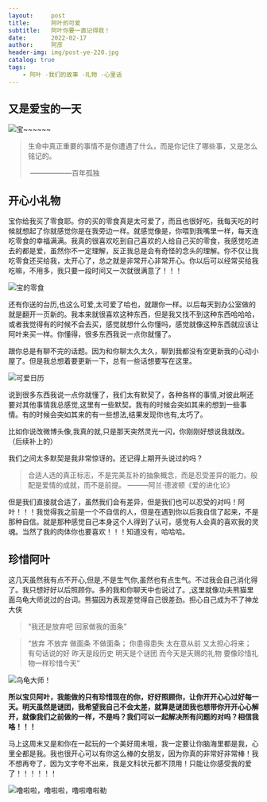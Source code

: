 ```yaml
---
layout:     post
title:      阿叶的可爱
subtitle:   阿叶你要一直记得我！
date:       2022-02-17
author:     阿彦
header-img: img/post-ye-220.jpg
catalog: true
tags:
    - 阿叶 -我们的故事 -礼物 -心里话
---
```


## 又是爱宝的一天

![宝~~~~~~](https://cdn.jsdelivr.net/gh/yanloveye/cdn@1.2/img/美丽心灵.jpg)

> 生命中真正重要的事情不是你遭遇了什么，而是你记住了哪些事，又是怎么铭记的。
>
> ​                                                                                                                                              ——————百年孤独



## 开心小礼物

宝你给我买了零食耶。你的买的零食真是太可爱了，而且也很好吃，我每天吃的时候就想起了你就感觉你是在我旁边一样。就感觉像是，你喂到我嘴里一样，每天连吃零食的幸福满满。我真的很喜欢吃到自己喜欢的人给自己买的零食，我感觉吃进去的都是爱，虽然你不一定理解，反正我总是会有奇怪的念头的理解。你不仅让我吃零食还买给我，太开心了，总之就是非常开心非常开心。你以后可以经常买给我吃嘛，不用多，我只要一段时间又一次就很满意了！！！



![宝的零食](https://cdn.jsdelivr.net/gh/yanloveye/cdn@1.2/img/零食.jpg)



还有你送的台历,也这么可爱,太可爱了哈也，就跟你一样。以后每天到办公室做的就是翻开一页新的。我本来就很喜欢这种东西，但是我又找不到这种东西哈哈哈，或者我觉得有的时候不会去买，感觉就想什么你懂吗，感觉就像这种东西就应该让阿叶来买一样。你懂得，很多东西我说一点你就懂了。

跟你总是有聊不完的话题。因为和你聊太久太久，聊到我都没有空更新我的心动小屋了。但是我总想着要更新一下，总有一些话想要写在这里。

![可爱日历](https://cdn.jsdelivr.net/gh/yanloveye/cdn@1.2/img/日历.jpg)



说到很多东西我说一点你就懂了，我们太有默契了，各种各样的事情,对彼此啊还要对其他事情我总感觉,这里有一些默契。我有的时候会突如其来的想到一些事情。有的时候会突如其来的有一些想法,结果发现你也有,太巧了。

比如你说改微博头像,我真的就,只是那天突然灵光一闪，你刚刚好想说我就改。（后续补上的）

我们之间太多默契是我非常惊讶的。还记得上期开头说过的吗？



> 合适人选的真正标志，不是完美互补的抽象概念，而是忍受差异的能力。般配是爱情的成就，而不是前提。
>                                                                                                                          ———阿兰·德波顿《爱的进化论》



但是我们直接就合适了，虽然我们会有差异，但是我们也可以忍受的对吗！阿叶！！！我觉得我之前是一个不自信的人，但是在遇到你以后我自信了起来，不是那种自信。就是那种感觉自己本身这个人得到了认可，感觉有人会真的喜欢我的灵魂。当然了我的肉体你也要喜欢！！！知道没有，哈哈哈。




## 珍惜阿叶

这几天虽然我有点不开心,但是,不是生气你,虽然也有点生气。不过我会自己消化得了。我只想好好以后照顾你。多的我和你聊天中也说过了。,这里就像功夫熊猫里面乌龟大师说过的台词。熊猫因为表现差觉得自己很差劲。担心自己成为不了神龙大侠

> “我还是放弃吧 回家做我的面条”

> “放弃 不放弃 做面条 不做面条；
> 你患得患失 太在意从前 又太担心将来；
> 有句话说的好 昨天是段历史 明天是个谜团 而今天是天赐的礼物 要像珍惜礼物一样珍惜今天”

![乌龟大师！](https://cdn.jsdelivr.net/gh/yanloveye/cdn@1.2/img/乌龟大师.jpg)



**所以宝贝阿叶，我能做的只有珍惜现在的你，好好照顾你，让你开开心心过好每一天。明天虽然是谜团，我希望我自己不会太差，就算是谜团我也想带你开开心心解开，就像我们之前做的一样，不是吗？我们可以一起解决所有问题的对吗？相信我咯！！！**



马上这周末又是和你在一起玩的一个美好周末哦，我一定要让你脑海里都是我，心里全都是我。我也很开心可以有你这么棒的女朋友，因为你真的非常好非常棒！我不想再夸了，因为文字夸不出来，我是文科状元都不顶用！只能让你感受我的爱了！！！！！！

![噜啦啦，噜啦啦，噜啦噜啦勒](https://cdn.jsdelivr.net/gh/yanloveye/cdn@1.2/img/龙珠.jpg)

